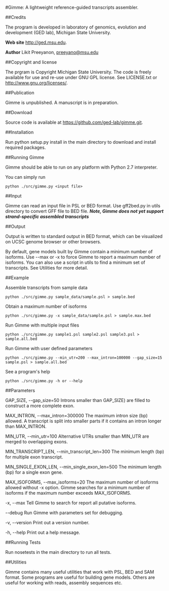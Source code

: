 #Gimme: A lightweight reference-guided transcripts assembler.


##Credits

The program is developed in laboratory of genomics, evolution
and development (GED lab), Michigan State University.

__Web site__ http://ged.msu.edu.

__Author__ Likit Preeyanon, preeyano@msu.edu

##Copyright and license

The prgram is Copyright Michigan State University.
The code is freely available for use and re-use under GNU GPL license.
See LICENSE.txt or http://www.gnu.org/licenses/.

##Publication

Gimme is unpublished. A manuscript is in preparation.

##Download

Source code is available at https://github.com/ged-lab/gimme.git.

##Installation

Run python setup.py install in the main directory to download and install required packages.

##Running Gimme

Gimme should be able to run on any platform with Python 2.7 interpreter.

You can simply run

    python ./src/gimme.py <input file>

##Input

Gimme can read an input file in PSL or BED format.
Use gff2bed.py in utils directory to convert GFF file to BED file.
***Note, Gimme does not yet support strand-specific assembled transcripts***

##Output

Output is written to standard output in BED format, which can be visualized
on UCSC genome browser or other browsers.

By default, gene models built by Gimme contain a minimum number of isoforms.
Use --max or -x to force Gimme to report a maximum number of isoforms.
You can also use a script in utils to find a minimum set of transcripts.
See Utilities for more detail.

##Example

Assemble transcripts from sample data

    python ./src/gimme.py sample_data/sample.psl > sample.bed

Obtain a maximum number of isoforms

    python ./src/gimme.py -x sample_data/sample.psl > sample.max.bed

Run Gimme with multiple input files

    python ./src/gimme.py sample1.psl sample2.psl sample3.psl > sample.all.bed

Run Gimme with user defined parameters

    python ./src/gimme.py --min_utr=200 --max_intron=100000 --gap_size=15 sample.psl > sample.all.bed

See a program's help

    python ./src/gimme.py -h or --help

##Parameters

GAP_SIZE, --gap_size=50
Introns smaller than GAP_SIZE) are filled to construct a more complete exon.

MAX_INTRON, --max_intron=300000
The maximum intron size (bp) allowed. A transcript is split into smaller parts
if it contains an intron longer than MAX_INTRON.

MIN_UTR, --min_utr=100
Alternative UTRs smaller than MIN_UTR are merged to overlapping exons.

MIN_TRANSCRIPT_LEN, --min_transcript_len=300
The minimum length (bp) for multiple exon transcript.

MIN_SINGLE_EXON_LEN, --min_single_exon_len=500
The minimum length (bp) for a single exon gene.

MAX_ISOFORMS, --max_isoforms=20
The maximum number of isoforms allowed without -x option.
Gimme searches for a minimum number of isoforms if the maximum number exceeds MAX_ISOFORMS.

-x, --max
Tell Gimme to search for report all putative isoforms.

--debug
Run Gimme with parameters set for debugging.

-v, --version
Print out a version number.

-h, --help
Print out a help message.

##Running Tests

Run nosetests in the main directory to run all tests.

##Utilities

Gimme contains many useful utilities that work with PSL, BED and SAM format.
Some programs are useful for building gene models.
Others are useful for working with reads, assembly sequences etc.
